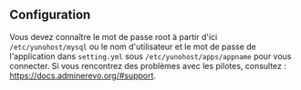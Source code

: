 ## Configuration

Vous devez connaître le mot de passe root à partir d'ici `/etc/yunohost/mysql` ou le nom d'utilisateur et le mot de passe de l'application dans `setting.yml` sous `/etc/yunohost/apps/appname` pour vous connecter.
Si vous rencontrez des problèmes avec les pilotes, consultez : https://docs.adminerevo.org/#support.
